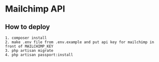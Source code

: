 # Mailchimp API


## How to deploy

```
1. composer install
2. make .env file from .env.example and put api key for mailchimp in front of MAILCHIMP_KEY
3. php artisan migrate
4. php artisan passport:install
```
